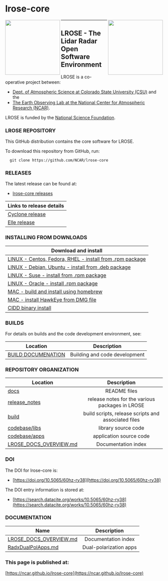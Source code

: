 # lrose-core

<img align="left" width="175" height="175" src="./docs/images/LROSE_logo.small.png">
<img align="right" width="175" height="175" src="./docs/images/spol_dynamo.jpg">

--------------------------------------------

## **LROSE** - The Lidar Radar Open Software Environment

LROSE is a co-operative project between:

  * [Dept. of Atmospheric Science at Colorado State University (CSU)](http://www.atmos.colostate.edu/) and the
  * [The Earth Observing Lab at the National Center for Atmospheric Research (NCAR)](https://www.eol.ucar.edu/content/lidar-radar-open-software-environment).

LROSE is funded by the [National Science Foundation](https://www.nsf.gov).

### LROSE REPOSITORY

This GitHub distribution contains the core software for LROSE.

To download this repository from GitHub, run:

```
  git clone https://github.com/NCAR/lrose-core
```

### RELEASES

The latest release can be found at:

* [lrose-core releases](https://github.com/NCAR/lrose-core/releases)

| Links to release details |
| ------------------------ |
| [Cyclone release](https://github.com/nsf-lrose/lrose-cyclone) |
| [Elle release](https://github.com/nsf-lrose/lrose-elle) |

### INSTALLING FROM DOWNLOADS

| Download and install |
| -------------------- |
| [LINUX - Centos, Fedora, RHEL - install from .rpm package](./docs/download/download_package_and_install.redhat.md) |
| [LINUX - Debian, Ubuntu - install from .deb package](./docs/download/download_package_and_install.debian.md) |
| [LINUX - Suse - install from .rpm package](./docs/download/download_package_and_install.suse.md) |
| [LINUX - Oracle - install .rpm package](./docs/download/download_package_and_install.oracle.md) |
| [MAC - build and install using homebrew](./docs/download/install_using_homebrew.mac_osx.md) |
| [MAC - install HawkEye from DMG file](./docs/download/hawkeye_install_from_dmg.md) |
| [CIDD binary install](./docs/download/CIDD_binary_download_and_install.linux.md) |

### BUILDS

For details on builds and the code development environment, see:

| Location      | Description   |
| ------------- |:-------------:|
| [BUILD DOCUMENATION](./docs/build/LROSE_build_main_page.md) | Building and code development |

### REPOSITORY ORGANIZATION

| Location      | Description   |
| ------------- |:-------------:|
| [docs](./docs) | README files |
| [release_notes](./release_notes) | release notes for the various packages in LROSE |
| [build](./build) | build scripts, release scripts and associated files |
| [codebase/libs](./codebase/libs) | library source code |
| [codebase/apps](./codebase/apps) | application source code |
| [LROSE_DOCS_OVERVIEW.md](./docs/LROSE_DOCS_OVERVIEW.md) | Documentation index |

### DOI

The DOI for lrose-core is:

* [https://doi.org/10.5065/60hz-ry38](https://doi.org/10.5065/60hz-ry38)

The DOI entry information is stored at:

* [https://search.datacite.org/works/10.5065/60hz-ry38](https://search.datacite.org/works/10.5065/60hz-ry38)

### DOCUMENTATION

| Name           | Description   |
| -------------- |:-------------:|
| [LROSE_DOCS_OVERVIEW.md](./docs/LROSE_DOCS_OVERVIEW.md) | Documentation index |
| [RadxDualPolApps.md](./docs/apps/radx/dualpol/RadxDualpolApps.md) | Dual-polarization apps |

### This page is published at:

[https://ncar.github.io/lrose-core](https://ncar.github.io/lrose-core)

